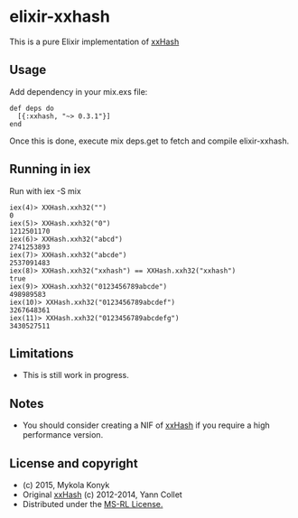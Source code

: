 elixir-xxhash
======

This is a pure Elixir implementation of [xxHash](https://github.com/Cyan4973/xxHash)

## Usage
Add dependency in your mix.exs file:
```
def deps do
  [{:xxhash, "~> 0.3.1"}]
end
```
Once this is done, execute mix deps.get to fetch and compile elixir-xxhash.

## Running in iex
Run with iex -S mix
```
iex(4)> XXHash.xxh32("")
0
iex(5)> XXHash.xxh32("0")
1212501170
iex(6)> XXHash.xxh32("abcd")
2741253893
iex(7)> XXHash.xxh32("abcde")
2537091483
iex(8)> XXHash.xxh32("xxhash") == XXHash.xxh32("xxhash")
true
iex(9)> XXHash.xxh32("0123456789abcde")
498989583
iex(10)> XXHash.xxh32("0123456789abcdef")
3267648361
iex(11)> XXHash.xxh32("0123456789abcdefg")
3430527511
```

## Limitations
* This is still work in progress.

## Notes
* You should consider creating a NIF of [xxHash](https://github.com/Cyan4973/xxHash) if you require a high performance version.

## License and copyright
* (c) 2015, Mykola Konyk
* Original [xxHash](https://github.com/Cyan4973/xxHash) (c) 2012-2014, Yann Collet
* Distributed under the [MS-RL License.](http://opensource.org/licenses/MS-RL)
